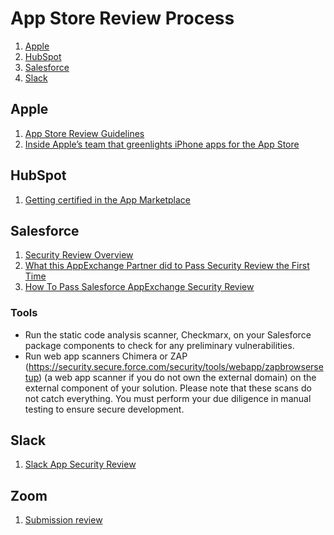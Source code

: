 # App Store Review Process

1. [Apple](#apple)
1. [HubSpot](#hubspot)
1. [Salesforce](#salesforce)
1. [Slack](#slack)

## Apple

1. [App Store Review Guidelines](https://developer.apple.com/app-store/review/guidelines/)
1. [Inside Apple’s team that greenlights iPhone apps for the App Store](https://www.cnbc.com/2019/06/21/how-apples-app-review-process-for-the-app-store-works.html)

## HubSpot

1. [Getting certified in the App Marketplace](https://developers.hubspot.com/docs/api/certification-requirements)

## Salesforce

1. [Security Review Overview](https://partners.salesforce.com/s/education/appinnovators/Security_Review)
1. [What this AppExchange Partner did to Pass Security Review the First Time](https://medium.com/inside-the-salesforce-ecosystem/what-this-appexchange-partner-did-to-pass-security-review-the-first-time-16a0a5cbd1ba)
1. [How To Pass Salesforce AppExchange Security Review](https://magicforce.co/blog/how-to-pass-salesforce-appexchange-security-review/)

### Tools

* Run the static code analysis scanner, Checkmarx, on your Salesforce package components to check for any preliminary vulnerabilities.
* Run web app scanners Chimera or ZAP (https://security.secure.force.com/security/tools/webapp/zapbrowsersetup) (a web app scanner if you do not own the external domain) on the external component of your solution. Please note that these scans do not catch everything. You must perform your due diligence in manual testing to ensure secure development.

## Slack

1. [Slack App Security Review](https://api.slack.com/security-review)

## Zoom

1. [Submission review](https://marketplace.zoom.us/docs/guides/publishing/app-submission/submission-review)